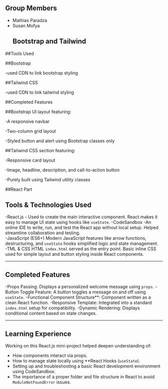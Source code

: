 
## Group Members
- Mathias Paradza
- Susan Mofya
  ## Bootstrap and Tailwind
##Tools Used

##Bootstrap

-used CDN to link bootstrap styling

##Tailwind CSS

-used CDN to link tailwind styling

##Completed Features

##Bootstrap UI layout featuring:

-A responsive navbar

-Two-column grid layout

-Styled button and alert using Bootstrap classes only

##Tailwind CSS section featuring:

-Responsive card layout

-Image, headline, description, and call-to-action button

-Purely built using Tailwind utility classes



##React Part
## Tools & Technologies Used
-React.js - Used to create the main interactive component. React makes it easy to manage UI state using hooks like `useState`.
-CodeSandbox -An online IDE to write, run, and test the React app without local setup. Helped streamline collaboration and testing.                             
-JavaScript (ES6+) Modern JavaScript features like arrow functions, destructuring, and `useState` hooks simplified logic and state management.             
-TML & CSS HTML `index.html` served as the entry point. Basic inline CSS used for simple layout and button styling inside React components.                    

---

## Completed Features

-Props Passing: Displays a personalized welcome message using `props`.
-Button Toggle Feature: A button toggles a message on and off using `useState`.
-Functional Component Structure**: Component written as a clean React function.
-Responsive Template: Integrated into a standard `index.html` setup for compatibility.
-Dynamic Rendering: Displays conditional content based on state changes.

---

## Learning Experience

Working on this React.js mini-project helped deepen understanding of:
- How components interact via props.
- How to manage state locally using **React Hooks (`useState`).
- Setting up and troubleshooting a basic React development environment using CodeSandbox.
- The importance of a proper folder and file structure in React to avoid `ModuleNotFoundError` issues.



